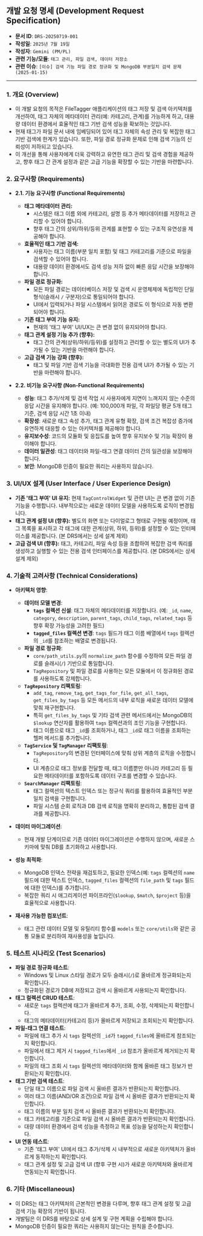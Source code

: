## 개발 요청 명세 (Development Request Specification)

*   **문서 ID**: `DRS-20250719-001`
*   **작성일**: `2025년 7월 19일`
*   **작성자**: `Gemini (PM/PL)`
*   **관련 기능/모듈**: `태그 관리, 파일 검색, 데이터 저장소`
*   **관련 이슈**: `[이슈] 검색 기능 파일 경로 정규화 및 MongoDB 부분일치 검색 문제 (2025-01-15)`

---

### 1. 개요 (Overview)

*   이 개발 요청의 목적은 FileTagger 애플리케이션의 태그 저장 및 검색 아키텍처를 개선하여, 태그 자체의 메타데이터 관리(예: 카테고리, 관계)를 가능하게 하고, 대용량 데이터 환경에서 효율적인 태그 기반 검색 성능을 확보하는 것입니다.
*   현재 태그가 파일 문서 내에 임베딩되어 있어 태그 자체의 속성 관리 및 복잡한 태그 기반 검색에 한계가 있습니다. 또한, 파일 경로 정규화 문제로 인해 검색 기능의 신뢰성이 저하되고 있습니다.
*   이 개선을 통해 사용자에게 더욱 강력하고 유연한 태그 관리 및 검색 경험을 제공하고, 향후 태그 간 관계 설정과 같은 고급 기능을 확장할 수 있는 기반을 마련합니다.

### 2. 요구사항 (Requirements)

*   **2.1. 기능 요구사항 (Functional Requirements)**
    *   **태그 메타데이터 관리:**
        *   시스템은 태그 이름 외에 카테고리, 설명 등 추가 메타데이터를 저장하고 관리할 수 있어야 합니다.
        *   향후 태그 간의 상위/하위/등위 관계를 표현할 수 있는 구조적 유연성을 제공해야 합니다.
    *   **효율적인 태그 기반 검색:**
        *   사용자는 태그 이름(부분 일치 포함) 및 태그 카테고리를 기준으로 파일을 검색할 수 있어야 합니다.
        *   대용량 데이터 환경에서도 검색 성능 저하 없이 빠른 응답 시간을 보장해야 합니다.
    *   **파일 경로 정규화:**
        *   모든 파일 경로는 데이터베이스 저장 및 검색 시 운영체제에 독립적인 단일 형식(슬래시 `/` 구분자)으로 통일되어야 합니다.
        *   UI에서 입력되거나 파일 시스템에서 읽어온 경로도 이 형식으로 자동 변환되어야 합니다.
    *   **기존 태그 부여 기능 유지:**
        *   현재의 '태그 부여' UI/UX는 큰 변경 없이 유지되어야 합니다.
    *   **태그 관계 설정 기능 추가 (향후):**
        *   태그 간의 관계(상위/하위/등위)를 설정하고 관리할 수 있는 별도의 UI가 추가될 수 있는 기반을 마련해야 합니다.
    *   **고급 검색 기능 강화 (향후):**
        *   태그 및 파일 기반 검색 기능을 극대화한 전용 검색 UI가 추가될 수 있는 기반을 마련해야 합니다.

*   **2.2. 비기능 요구사항 (Non-Functional Requirements)**
    *   **성능**: 태그 추가/삭제 및 검색 작업 시 사용자에게 지연이 느껴지지 않는 수준의 응답 시간을 유지해야 합니다. (예: 100,000개 파일, 각 파일당 평균 5개 태그 기준, 검색 응답 시간 1초 이내)
    *   **확장성**: 새로운 태그 속성 추가, 태그 관계 유형 확장, 검색 조건 복잡성 증가에 유연하게 대응할 수 있는 아키텍처를 제공해야 합니다.
    *   **유지보수성**: 코드의 모듈화 및 응집도를 높여 향후 유지보수 및 기능 확장이 용이해야 합니다.
    *   **데이터 일관성**: 태그 데이터와 파일-태그 연결 데이터 간의 일관성을 보장해야 합니다.
    *   **보안**: MongoDB 인증이 필요한 쿼리는 사용하지 않습니다.

### 3. UI/UX 설계 (User Interface / User Experience Design)

*   **기존 '태그 부여' UI 유지:** 현재 `TagControlWidget` 및 관련 UI는 큰 변경 없이 기존 기능을 수행합니다. 내부적으로는 새로운 데이터 모델을 사용하도록 로직이 변경됩니다.
*   **태그 관계 설정 UI (향후):** 별도의 화면 또는 다이얼로그 형태로 구현될 예정이며, 태그 목록을 표시하고 각 태그에 대한 관계(상위, 하위, 등위)를 설정할 수 있는 인터페이스를 제공합니다. (본 DRS에서는 상세 설계 제외)
*   **고급 검색 UI (향후):** 태그, 카테고리, 파일 속성 등을 조합하여 복잡한 검색 쿼리를 생성하고 실행할 수 있는 전용 검색 인터페이스를 제공합니다. (본 DRS에서는 상세 설계 제외)

### 4. 기술적 고려사항 (Technical Considerations)

*   **아키텍처 영향**:
    *   **데이터 모델 변경**:
        *   **`tags` 컬렉션 신설**: 태그 자체의 메타데이터를 저장합니다. (예: `_id`, `name`, `category`, `description`, `parent_tags`, `child_tags`, `related_tags` 등 향후 확장 가능성을 고려한 필드)
        *   **`tagged_files` 컬렉션 변경**: `tags` 필드가 태그 이름 배열에서 `tags` 컬렉션의 `_id`를 참조하는 배열로 변경됩니다.
    *   **파일 경로 정규화**:
        *   `core/path_utils.py`의 `normalize_path` 함수를 수정하여 모든 파일 경로를 슬래시(`/`) 기반으로 통일합니다.
        *   `TagRepository` 및 파일 경로를 사용하는 모든 모듈에서 이 정규화된 경로를 사용하도록 강제합니다.
    *   **`TagRepository` 리팩토링**:
        *   `add_tag`, `remove_tag`, `get_tags_for_file`, `get_all_tags`, `get_files_by_tags` 등 모든 메서드의 내부 로직을 새로운 데이터 모델에 맞춰 재구현합니다.
        *   특히 `get_files_by_tags` 및 기타 검색 관련 메서드에서는 MongoDB의 `$lookup` 연산자를 활용하여 `tags` 컬렉션과의 조인 기능을 구현합니다.
        *   태그 이름으로 태그 `_id`를 조회하거나, 태그 `_id`로 태그 이름을 조회하는 헬퍼 메서드를 추가합니다.
    *   **`TagService` 및 `TagManager` 리팩토링**:
        *   `TagRepository`의 변경된 인터페이스에 맞춰 상위 계층의 로직을 수정합니다.
        *   UI 계층으로 태그 정보를 전달할 때, 태그 이름뿐만 아니라 카테고리 등 필요한 메타데이터를 포함하도록 데이터 구조를 변경할 수 있습니다.
    *   **`SearchManager` 리팩토링**:
        *   태그 컬렉션의 텍스트 인덱스 또는 정규식 쿼리를 활용하여 효율적인 부분일치 검색을 구현합니다.
        *   파일 시스템 순회 로직과 DB 검색 로직을 명확히 분리하고, 통합된 검색 결과를 제공합니다.

*   **데이터 마이그레이션**:
    *   현재 개발 단계이므로 기존 데이터 마이그레이션은 수행하지 않으며, 새로운 스키마에 맞춰 DB를 초기화하고 사용합니다.

*   **성능 최적화**:
    *   MongoDB 인덱스 전략을 재검토하고, 필요한 인덱스(예: `tags` 컬렉션의 `name` 필드에 대한 텍스트 인덱스, `tagged_files` 컬렉션의 `file_path` 및 `tags` 필드에 대한 인덱스)를 추가합니다.
    *   복잡한 쿼리 시 애그리게이션 파이프라인(`$lookup`, `$match`, `$project` 등)을 효율적으로 사용합니다.

*   **재사용 가능한 컴포넌트**:
    *   태그 관련 데이터 모델 및 유틸리티 함수를 `models` 또는 `core/utils`와 같은 공통 모듈로 분리하여 재사용성을 높입니다.

### 5. 테스트 시나리오 (Test Scenarios)

*   **파일 경로 정규화 테스트**:
    *   Windows 및 Linux 스타일 경로가 모두 슬래시(`/`)로 올바르게 정규화되는지 확인합니다.
    *   정규화된 경로가 DB에 저장되고 검색 시 올바르게 사용되는지 확인합니다.
*   **태그 컬렉션 CRUD 테스트**:
    *   새로운 `tags` 컬렉션에 태그가 올바르게 추가, 조회, 수정, 삭제되는지 확인합니다.
    *   태그의 메타데이터(카테고리 등)가 올바르게 저장되고 조회되는지 확인합니다.
*   **파일-태그 연결 테스트**:
    *   파일에 태그 추가 시 `tags` 컬렉션의 `_id`가 `tagged_files`에 올바르게 참조되는지 확인합니다.
    *   파일에서 태그 제거 시 `tagged_files`에서 `_id` 참조가 올바르게 제거되는지 확인합니다.
    *   파일의 태그 조회 시 `tags` 컬렉션의 메타데이터와 함께 올바른 태그 정보가 반환되는지 확인합니다.
*   **태그 기반 검색 테스트**:
    *   단일 태그 이름으로 파일 검색 시 올바른 결과가 반환되는지 확인합니다.
    *   여러 태그 이름(AND/OR 조건)으로 파일 검색 시 올바른 결과가 반환되는지 확인합니다.
    *   태그 이름의 부분 일치 검색 시 올바른 결과가 반환되는지 확인합니다.
    *   태그 카테고리를 기준으로 파일 검색 시 올바른 결과가 반환되는지 확인합니다.
    *   대량 데이터 환경에서 검색 성능을 측정하고 목표 성능을 달성하는지 확인합니다.
*   **UI 연동 테스트**:
    *   기존 '태그 부여' UI에서 태그 추가/삭제 시 내부적으로 새로운 아키텍처가 올바르게 동작하는지 확인합니다.
    *   태그 관계 설정 및 고급 검색 UI (향후 구현 시)가 새로운 아키텍처와 올바르게 연동되는지 확인합니다.

### 6. 기타 (Miscellaneous)

*   이 DRS는 태그 아키텍처의 근본적인 변경을 다루며, 향후 태그 관계 설정 및 고급 검색 기능 확장의 기반이 됩니다.
*   개발팀은 이 DRS를 바탕으로 상세 설계 및 구현 계획을 수립해야 합니다.
*   MongoDB 인증이 필요한 쿼리는 사용하지 않는다는 원칙을 준수합니다.
